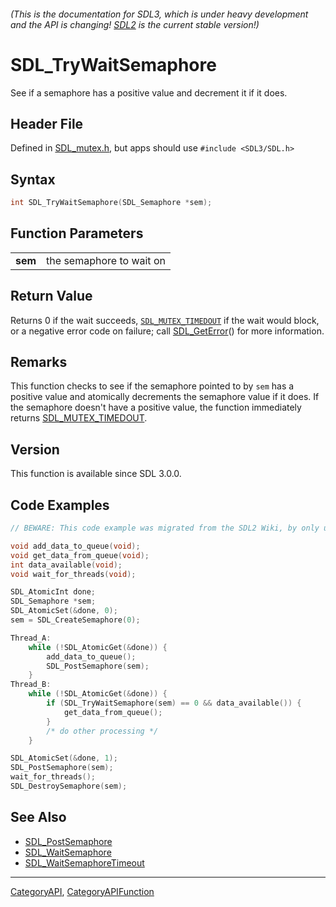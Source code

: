 ###### (This is the documentation for SDL3, which is under heavy development and the API is changing! [SDL2](https://wiki.libsdl.org/SDL2/) is the current stable version!)
# SDL_TryWaitSemaphore

See if a semaphore has a positive value and decrement it if it does.

## Header File

Defined in [SDL_mutex.h](https://github.com/libsdl-org/SDL/blob/main/include/SDL3/SDL_mutex.h), but apps should use `#include <SDL3/SDL.h>`

## Syntax

```c
int SDL_TryWaitSemaphore(SDL_Semaphore *sem);

```

## Function Parameters

|             |                          |
| ----------- | ------------------------ |
| **sem**     | the semaphore to wait on |

## Return Value

Returns 0 if the wait succeeds, [`SDL_MUTEX_TIMEDOUT`](SDL_MUTEX_TIMEDOUT)
if the wait would block, or a negative error code on failure; call
[SDL_GetError](SDL_GetError)() for more information.

## Remarks

This function checks to see if the semaphore pointed to by `sem` has a
positive value and atomically decrements the semaphore value if it does. If
the semaphore doesn't have a positive value, the function immediately
returns [SDL_MUTEX_TIMEDOUT](SDL_MUTEX_TIMEDOUT).

## Version

This function is available since SDL 3.0.0.

## Code Examples

```c
// BEWARE: This code example was migrated from the SDL2 Wiki, by only updating the names.

void add_data_to_queue(void);
void get_data_from_queue(void);
int data_available(void);
void wait_for_threads(void);

SDL_AtomicInt done;
SDL_Semaphore *sem;
SDL_AtomicSet(&done, 0);
sem = SDL_CreateSemaphore(0);

Thread_A:
    while (!SDL_AtomicGet(&done)) {
        add_data_to_queue();
        SDL_PostSemaphore(sem);
    }
Thread_B:
    while (!SDL_AtomicGet(&done)) {
        if (SDL_TryWaitSemaphore(sem) == 0 && data_available()) {
            get_data_from_queue();
        }
        /* do other processing */
    }

SDL_AtomicSet(&done, 1);
SDL_PostSemaphore(sem);
wait_for_threads();
SDL_DestroySemaphore(sem);
```

## See Also

* [SDL_PostSemaphore](SDL_PostSemaphore)
* [SDL_WaitSemaphore](SDL_WaitSemaphore)
* [SDL_WaitSemaphoreTimeout](SDL_WaitSemaphoreTimeout)

----
[CategoryAPI](CategoryAPI), [CategoryAPIFunction](CategoryAPIFunction)

